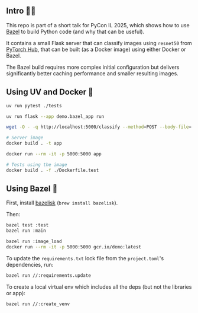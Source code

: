## Intro 👋🌿

This repo is part of a short talk for PyCon IL 2025,
which shows how to use [Bazel](https://bazel.build/) to build Python code (and why that can be useful).

It contains a small Flask server that can classify images using `resnet50` from [PyTorch Hub](https://pytorch.org/hub/),
that can be built (as a Docker image) using either Docker or Bazel.

The Bazel build requires more complex initial configuration but delivers significantly better caching performance and smaller resulting images.

## Using UV and Docker 🐳

```bash
uv run pytest ./tests

uv run flask --app demo.bazel_app run

wget -O - -q http://localhost:5000/classify --method=POST --body-file=./tests/dog.jpg
```

```bash
# Server image
docker build . -t app

docker run --rm -it -p 5000:5000 app

# Tests using the image
docker build . -f ./Dockerfile.test
```


## Using Bazel 🌿

First, install [bazelisk](https://github.com/bazelbuild/bazelisk) (`brew install bazelisk`).

Then:

```bash
bazel test :test
bazel run :main

bazel run :image_load
docker run --rm -it -p 5000:5000 gcr.io/demo:latest
```

To update the `requirements.txt` lock file from the `project.toml`'s dependencies, run:

```bash
bazel run //:requirements.update
```

To create a local virtual env which includes all the deps (but not the libraries or app):

```bash
bazel run //:create_venv
```
